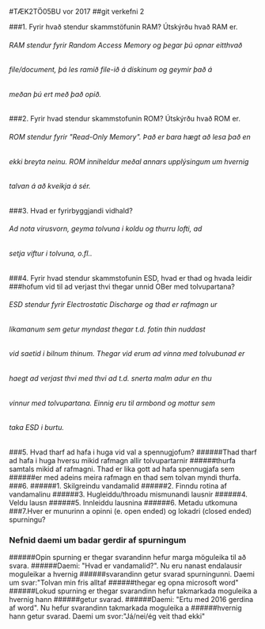 #TÆK2TÖ05BU vor 2017
##git verkefni 2

###1. Fyrir hvað stendur skammstöfunin RAM? Útskýrðu hvað RAM er.
######     RAM stendur fyrir Random Access Memory og þegar þú opnar eitthvað 
######	   file/document, þá les ramið file-ið á diskinum og geymir það á 
######	   meðan þú ert með það opið.
###2. Fyrir hvad stendur skammstofunin ROM? Útskýrðu hvað ROM er.
######	   ROM stendur fyrir "Read-Only Memory". Það er bara hægt að lesa það en
######	   ekki breyta neinu. ROM inniheldur meðal annars upplýsingum um hvernig
######	   talvan á að kveikja á sér.
###3. Hvad er fyrirbyggjandi vidhald?
######	   Ad nota virusvorn, geyma tolvuna i koldu og thurru lofti, ad
######	   setja viftur i tolvuna, o.fl..
###4. Fyrir hvad stendur skammstofunin ESD, hvad  er thad og hvada leidir 
###hofum vid til ad verjast thvi thegar unnid OBer med tolvupartana?
######     ESD stendur fyrir Electrostatic Discharge og thad er rafmagn ur
######      likamanum sem getur myndast thegar t.d. fotin thin nuddast
######     vid saetid i bilnum thinum. Thegar vid erum ad vinna med tolvubunad er
######     haegt ad verjast thvi med thvi ad t.d. snerta malm adur en thu
######     vinnur med tolvupartana. Einnig eru til armbond og mottur sem
######     taka ESD i burtu.
###5. Hvad tharf ad hafa i huga vid val a spennugjofum?
######Thad tharf ad hafa i huga hversu mikid rafmagn allir tolvupartarnir
######thurfa samtals mikid af rafmagni. Thad er lika gott ad hafa spennugjafa sem
######er med adeins meira rafmagn en thad sem tolvan myndi thurfa. 
###6.
######1. Skilgreindu vandamalid
######2. Finndu rotina af vandamalinu
######3. Hugleiddu/throadu mismunandi lausnir
######4. Veldu lausn
######5. Innleiddu lausnina
######6. Metadu utkomuna
###7.Hver er munurinn a opinni (e. open ended) og lokadri (closed ended) spurningu?
###  Nefnid daemi um badar gerdir af spurningum
######Opin spurning er thegar svarandinn hefur marga möguleika til að svara.
######Daemi: "Hvad er vandamalid?". Nu eru nanast endalausir moguleikar a hvernig 
######svarandinn getur svarad spurningunni. Daemi um svar:"Tolvan min fris alltaf
######thegar eg opna microsoft word"
######Lokud spurning er thegar svarandinn hefur takmarkada moguleika a hvernig hann
######getur svarad.
######Daemi: "Ertu med 2016 gerdina af word". Nu hefur svarandinn takmarkada moguleika a
######hvernig hann getur svarad. Daemi um svor:"Já/nei/ég veit thad ekki"
